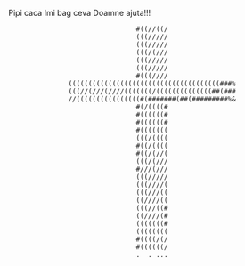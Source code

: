 Pipi caca
Imi bag ceva 
Doamne ajuta!!!
                                                                                
                                                                                
                                                                                
                                    #((//((/                                    
                                    (((/////                                    
                                    (((/////                                    
                                    (((/(///                                    
                                    (((/////                                    
                                    (((/////                                    
                                    #(((////                                    
                   ((((((((((((((((((((((((((((((((((((((###%                   
                   (((//(///(////(((((((/((((((((((((((##(###                   
                   //((((((((((((((((#(#######(##(#########%&                   
                                    #(/((((#                                    
                                    #((((((#                                    
                                    #((((((#                                    
                                    #(((((((                                    
                                    (((/((((                                    
                                    #((/((((                                    
                                    #((/(//(                                    
                                    (((/(///                                    
                                    #///(///                                    
                                    (((/////                                    
                                    (((////(                                    
                                    (((///((                                    
                                    ((////((                                    
                                    (((//((#                                    
                                    ((////(#                                    
                                    (((((((#                                    
                                    ((((((((                                    
                                    #((((/(/                                    
                                    #((((((/                                    
                                    .  . ...   
                    
